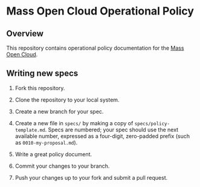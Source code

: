 # Mass Open Cloud Operational Policy

## Overview

This repository contains operational policy documentation for the
[Mass Open Cloud][moc].

[moc]: https://massopen.cloud/

## Writing new specs

1. Fork this repository.

1. Clone the repository to your local system.

1. Create a new branch for your spec.

1. Create a new file in `specs/` by making a copy of
   `specs/policy-template.md`. Specs are numbered; your spec should
   use the next available number, expressed as a four-digit,
   zero-padded prefix (such as `0010-my-proposal.md`).

1. Write a great policy document.

1. Commit your changes to your branch.

1. Push your changes up to your fork and submit a pull request.
